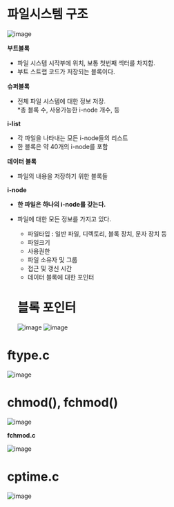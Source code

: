 # 파일시스템 구조

![image](https://github.com/mooner1213/SystemPgm/assets/162667655/f88f3b22-22d5-455d-a417-18030ec03da9)

**부트블록**<br>
- 파일 시스템 시작부에 위치, 보통 첫번째 섹터를 차지함.<br>
- 부트 스트랩 코드가 저장되는 블록이다.<br>

**슈퍼블록**<br>
- 전체 파일 시스템에 대한 정보 저장.<br>
 *총 블록 수, 사용가능한 i-node 개수, 등<br>

**i-list**<br>
- 각 파일을 나타내는 모든 i-node들의 리스트<br>
- 한 블록은 약 40개의 i-node를 포함<br>

**데이터 블록**<br>
- 파일의 내용을 저장하기 위한 블록들<br>

**i-node**<br>
- **한 파일은 하나의 i-node를 갖는다.** <br>
- 파일에 대한 모든 정보를 가지고 있다.<br>
  * 파일타입 : 일반 파일, 디렉토리, 블록 장치, 문자 장치 등<br>
  * 파일크기<br>
  * 사용권한<br>
  * 파일 소유자 및 그룹<br>
  * 접근 및 갱신 시간<br>
  * 데이터 블록에 대한 포인터<br>

  # 블록 포인터

  ![image](https://github.com/mooner1213/SystemPgm/assets/162667655/5fc7db29-5c4c-4d75-a5f8-7a6f6eb9f345)
  ![image](https://github.com/mooner1213/SystemPgm/assets/162667655/ca5d50dc-5f55-495c-b714-99831968581d)

# ftype.c

![image](https://github.com/mooner1213/SystemPgm/assets/162667655/0bfa3dda-80e7-4af1-b4c8-b4288f80f0d3)

# chmod(), fchmod()

![image](https://github.com/mooner1213/SystemPgm/assets/162667655/2349725b-c3c2-4d39-902b-c3e69fce6ec9)<br>

**fchmod.c**<br>

![image](https://github.com/mooner1213/SystemPgm/assets/162667655/192cd11d-a20a-4ee6-b063-026c6359d22f)

# cptime.c

![image](https://github.com/mooner1213/SystemPgm/assets/162667655/e92f02c8-3e76-4188-9afc-9f08e6948f93)
